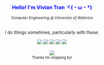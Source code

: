 <div align="center">
  <h3 style="color: blue;">Hello! I'm Vivian Tran ヾ(・ω・*)</h1>
  <sup><i>Computer Engineering @ University of Waterloo</i></sup>
</div>
<br>
<div align="center">
  <p>I do things sometimes, particularly with these:</p>
  <a href="https://github.com/vyarin?tab=repositories&language=c"><img src="https://img.shields.io/badge/c-00599C?style=for-the-badge&logo=c&logoColor=white"></a>
  <a href="https://github.com/vyarin?tab=repositories&language=cpp"><img src="https://img.shields.io/badge/c++-00599C?style=for-the-badge&logo=c%2B%2B&logoColor=white"></a>
  <a href="https://github.com/vyarin?tab=repositories&language=python"><img src="https://img.shields.io/badge/python-3776ab?style=for-the-badge&logo=python&logoColor=white"></a>
  <a href="https://github.com/vyarin?tab=repositories&language=java"><img src="https://img.shields.io/badge/java-ED8B00?style=for-the-badge&logoColor=white"></a>
  <a href="https://github.com/vyarin?tab=repositories&language=html"><img src="https://img.shields.io/badge/html5-E34F26?style=for-the-badge&logo=html5&logoColor=white"></a>
</div>
<br>
<div align="center">
  <img src="https://github-readme-stats.vercel.app/api?username=vyarin&theme=nightowl&bg_color=161b22&hide_border=true&rank_icon=github&show_icons=true">
</div>
<div align="center">
  <sub>Thanks for stopping by!</sub>
</div>
